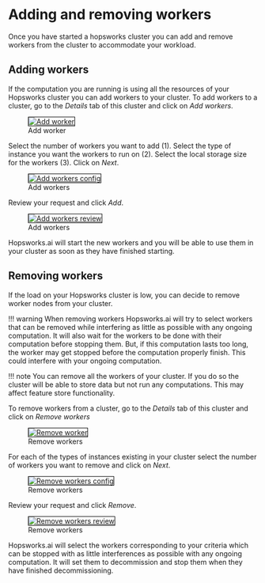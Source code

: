 # Adding and removing workers
Once you have started a hopsworks cluster you can add and remove workers from the cluster to accommodate your workload.

## Adding workers
If the computation you are running is using all the resources of your Hopsworks cluster you can add workers to your cluster.
To add workers to a cluster, go to the *Details* tab of this cluster and click on *Add workers*.

<p align="center">
  <figure>
    <a  href="../../../assets/images/setup_installation/managed/common/add-worker.png">
      <img style="border: 1px solid #000" src="../../../assets/images/setup_installation/managed/common/add-worker.png" alt="Add worker">
    </a>
    <figcaption>Add worker</figcaption>
  </figure>
</p>

Select the number of workers you want to add (1). Select the type of instance you want the workers to run on (2). Select the local storage size for the workers (3). Click on *Next*.

<p align="center">
  <figure>
    <a  href="../../../assets/images/setup_installation/managed/common/add-workers-config.png">
      <img style="border: 1px solid #000" src="../../../assets/images/setup_installation/managed/common/add-workers-config.png" alt="Add workers config">
    </a>
    <figcaption>Add workers</figcaption>
  </figure>
</p>

Review your request and click *Add*.

<p align="center">
  <figure>
    <a  href="../../../assets/images/setup_installation/managed/common/add-workers-review.png">
      <img style="border: 1px solid #000" src="../../../assets/images/setup_installation/managed/common/add-workers-review.png" alt="Add workers review">
    </a>
    <figcaption>Add workers</figcaption>
  </figure>
</p>

Hopsworks.ai will start the new workers and you will be able to use them in your cluster as soon as they have finished starting.

## Removing workers

If the load on your Hopsworks cluster is low, you can decide to remove worker nodes from your cluster.

!!! warning
    When removing workers Hopsworks.ai will try to select workers that can be removed while interfering as little as possible with any ongoing computation. It will also wait for the workers to be done with their computation before stopping them. But, if this computation lasts too long, the worker may get stopped before the computation properly finish. This could interfere with your ongoing computation.

!!! note
    You can remove all the workers of your cluster. If you do so the cluster will be able to store data but not run any computations. This may affect feature store functionality.

To remove workers from a cluster, go to the *Details* tab of this cluster and click on *Remove workers*

<p align="center">
  <figure>
    <a  href="../../../assets/images/setup_installation/managed/common/remove-worker.png">
      <img style="border: 1px solid #000" src="../../../assets/images/setup_installation/managed/common/remove-worker.png" alt="Remove worker">
    </a>
    <figcaption>Remove workers</figcaption>
  </figure>
</p>

For each of the types of instances existing in your cluster select the number of workers you want to remove and click on *Next*.

<p align="center">
  <figure>
    <a  href="../../../assets/images/setup_installation/managed/common/remove-worker-config.png">
      <img style="border: 1px solid #000" src="../../../assets/images/setup_installation/managed/common/remove-worker-config.png" alt="Remove workers config">
    </a>
    <figcaption>Remove workers</figcaption>
  </figure>
</p>

Review your request and click *Remove*.

<p align="center">
  <figure>
    <a  href="../../../assets/images/setup_installation/managed/common/remove-workers-review.png">
      <img style="border: 1px solid #000" src="../../../assets/images/setup_installation/managed/common/remove-workers-review.png" alt="Remove workers review">
    </a>
    <figcaption>Remove workers</figcaption>
  </figure>
</p>

Hopsworks.ai will select the workers corresponding to your criteria which can be stopped with as little interferences as possible with any ongoing computation. It will set them to decommission and stop them when they have finished decommissioning.
